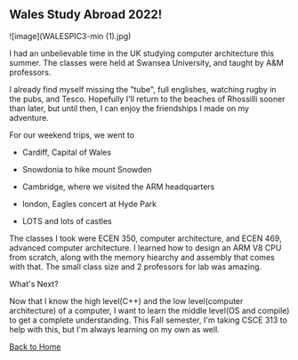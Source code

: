 ## Wales Study Abroad 2022!

![image](WALESPIC3-min (1).jpg)

I had an unbelievable time in the UK studying computer architecture this summer. The classes were held at Swansea University, and taught by A&M professors.

I already find myself missing the "tube", full englishes, watching rugby in the pubs, and Tesco. Hopefully I'll return to the beaches of Rhossilli sooner than later, but until then, I can enjoy the friendships I made on my adventure. 

For our weekend trips, we went to

- Cardiff, Capital of Wales

- Snowdonia to hike mount Snowden

- Cambridge, where we visited the ARM headquarters

- london, Eagles concert at Hyde Park

- LOTS and lots of castles


The classes I took were ECEN 350, computer architecture, and ECEN 469, advanced computer architecture. I learned how to design an ARM V8 CPU from scratch, along with the memory hiearchy and assembly that comes with that. The small class size and 2 professors for lab was amazing.


What's Next?

Now that I know the high level(C++) and the low level(computer architecture) of a computer, I want to learn the middle level(OS and compile) to get a complete understanding. This Fall semester, I'm taking CSCE 313 to help with this, but I'm always learning on my own as well.
 
[Back to Home](/README.md)
